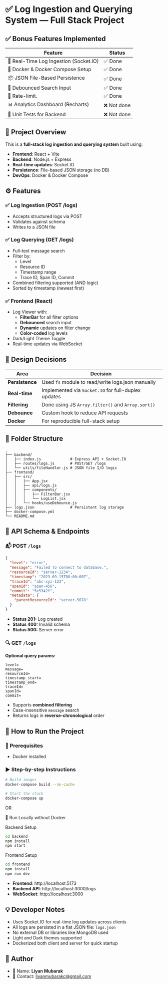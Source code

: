 # ✅ Log Ingestion and Querying System — Full Stack Project

## ✅ Bonus Features Implemented

| Feature                              | Status     |
|--------------------------------------|------------|
| 🔌 Real-Time Log Ingestion (Socket.IO) | ✅ Done     |
| 🐳 Docker & Docker Compose Setup       | ✅ Done     |
| 📦 JSON File-Based Persistence         | ✅ Done     |
| 🎨 Debounced Search Input              | ✅ Done     |
| 🚦 Rate-limit.                         | ✅ Done     |
| 📊 Analytics Dashboard (Recharts)      | ❌ Not done |
| 🧪 Unit Tests for Backend              | ❌ Not done |

## 📘 Project Overview

This is a **full-stack log ingestion and querying system** built using:

- **Frontend**: React + Vite
- **Backend**: Node.js + Express
- **Real-time updates**: Socket.IO
- **Persistence**: File-based JSON storage (no DB)
- **DevOps**: Docker & Docker Compose

## ⚙️ Features

### ✅ Log Ingestion (POST /logs)
- Accepts structured logs via POST
- Validates against schema
- Writes to a JSON file

### ✅ Log Querying (GET /logs)
- Full-text message search
- Filter by:
  - Level
  - Resource ID
  - Timestamp range
  - Trace ID, Span ID, Commit
- Combined filtering supported (AND logic)
- Sorted by timestamp (newest first)

### ✅ Frontend (React)
- Log Viewer with:
  - **FilterBar** for all filter options
  - **Debounced** search input
  - **Dynamic** updates on filter change
  - **Color-coded** log levels
- Dark/Light Theme Toggle
- Real-time updates via WebSocket

## 🧠 Design Decisions

| Area | Decision |
|------|----------|
| **Persistence** | Used `fs` module to read/write logs.json manually |
| **Real-time** | Implemented via `Socket.IO` for full-duplex updates |
| **Filtering** | Done using JS `Array.filter()` and `Array.sort()` |
| **Debounce** | Custom hook to reduce API requests |
| **Docker** | For reproducible full-stack setup |

## 📁 Folder Structure

```
.
├── backend/
│   ├── index.js             # Express API + Socket.IO
│   ├── routes/logs.js       # POST/GET /logs
│   └── utils/fileHandler.js # JSON file I/O logic
├── frontend/
│   ├── src/
│   │   ├── App.jsx
│   │   ├── api/logs.js
│   │   ├── components/
│   │   │   ├── FilterBar.jsx
│   │   │   └── LogList.jsx
│   │   └── hooks/useDebounce.js
├── logs.json                # Persistent log storage
├── docker-compose.yml
└── README.md
```

## 🔌 API Schema & Endpoints

### 📬 POST `/logs`

```json
{
  "level": "error",
  "message": "Failed to connect to database.",
  "resourceId": "server-1234",
  "timestamp": "2023-09-15T08:00:00Z",
  "traceId": "abc-xyz-123",
  "spanId": "span-456",
  "commit": "5e5342f",
  "metadata": {
    "parentResourceId": "server-5678"
  }
}
```

- **Status 201:** Log created
- **Status 400:** Invalid schema
- **Status 500:** Server error

### 🔍 GET `/logs`

**Optional query params:**

```
level=
message=
resourceId=
timestamp_start=
timestamp_end=
traceId=
spanId=
commit=
```

- Supports **combined filtering**
- Case-insensitive `message` search
- Returns logs in **reverse-chronological** order

## 🧪 How to Run the Project

### 🚨 Prerequisites

- Docker installed

### ▶️ Step-by-step Instructions

```bash
# Build images
docker-compose build --no-cache

# Start the stack
docker-compose up
```

OR

🧭 Run Locally without Docker

Backend Setup
```bash
cd backend
npm install
npm start
```

Frontend Setup
```bash
cd frontend
npm install
npm run dev
```

- **Frontend**: http://localhost:5173
- **Backend API**: http://localhost:3000/logs
- **WebSocket**: http://localhost:3000

## 💡 Developer Notes

- Uses Socket.IO for real-time log updates across clients
- All logs are persisted in a flat JSON file: `logs.json`
- No external DB or libraries like MongoDB used
- Light and Dark themes supported
- Dockerized both client and server for quick startup

## 🙋 Author

- 👤 Name: **Liyan Mubarak**
- 📧 Contact: liyanmubarakc@gmail.com
